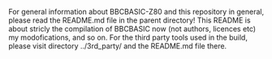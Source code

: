 For general information about BBCBASIC-Z80 and this repository in general,
please read the README.md file in the parent directory! This README is
about stricly the compilation of BBCBASIC now (not authors, licences etc)
my modofications, and so on. For the third party tools used in the build,
please visit directory ../3rd_party/ and the README.md file there.

